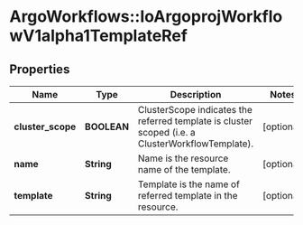# ArgoWorkflows::IoArgoprojWorkflowV1alpha1TemplateRef

## Properties
Name | Type | Description | Notes
------------ | ------------- | ------------- | -------------
**cluster_scope** | **BOOLEAN** | ClusterScope indicates the referred template is cluster scoped (i.e. a ClusterWorkflowTemplate). | [optional] 
**name** | **String** | Name is the resource name of the template. | [optional] 
**template** | **String** | Template is the name of referred template in the resource. | [optional] 


